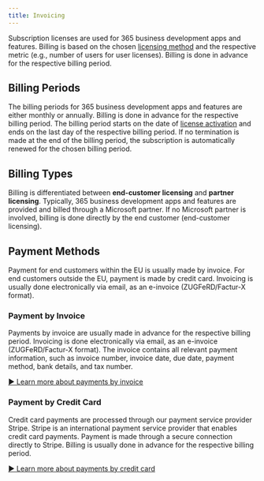 ```yaml
---
title: Invoicing
---
```

Subscription licenses are used for 365 business development apps and features. Billing is based on the chosen [licensing method](license-methods.md) and the respective metric (e.g., number of users for user licenses). Billing is done in advance for the respective billing period.

## Billing Periods

The billing periods for 365 business development apps and features are either monthly or annually. Billing is done in advance for the respective billing period. The billing period starts on the date of [license activation](license-management/activate-license.md) and ends on the last day of the respective billing period.
If no termination is made at the end of the billing period, the subscription is automatically renewed for the chosen billing period.

## Billing Types

Billing is differentiated between **end-customer licensing** and **partner licensing**. Typically, 365 business development apps and features are provided and billed through a Microsoft partner. If no Microsoft partner is involved, billing is done directly by the end customer (end-customer licensing).

## Payment Methods

Payment for end customers within the EU is usually made by invoice. For end customers outside the EU, payment is made by credit card. Invoicing is usually done electronically via email, as an e-invoice (ZUGFeRD/Factur-X format).

### Payment by Invoice

Payments by invoice are usually made in advance for the respective billing period. Invoicing is done electronically via email, as an e-invoice (ZUGFeRD/Factur-X format). The invoice contains all relevant payment information, such as invoice number, invoice date, due date, payment method, bank details, and tax number.

[▶️ Learn more about payments by invoice](/invoicing/payment.md#payment-by-invoice)

### Payment by Credit Card

Credit card payments are processed through our payment service provider Stripe. Stripe is an international payment service provider that enables credit card payments. Payment is made through a secure connection directly to Stripe. Billing is usually done in advance for the respective billing period.

[▶️ Learn more about payments by credit card](/invoicing/payment.md#payment-by-credit-card)
